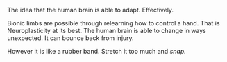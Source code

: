 The idea that the human brain is able to adapt. Effectively.

Bionic limbs are possible through relearning how to control a hand. That is Neuroplasticity at its best. The human brain is able to change in ways unexpected. It can bounce back from injury.

However it is like a rubber band. Stretch it too much and *snap.*